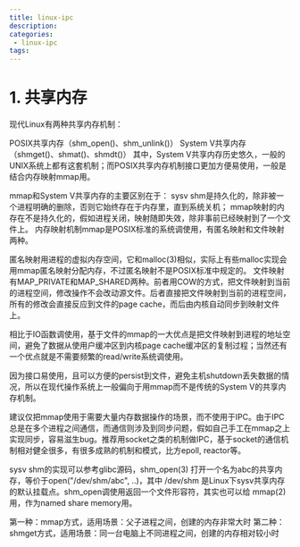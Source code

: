 ```yaml
---
title: linux-ipc
description:
categories:
 - linux-ipc
tags:
---
```


# 1. 共享内存
现代Linux有两种共享内存机制：

POSIX共享内存（shm_open()、shm_unlink()）
System V共享内存（shmget()、shmat()、shmdt()）
其中，System V共享内存历史悠久，一般的UNIX系统上都有这套机制；而POSIX共享内存机制接口更加方便易使用，一般是结合内存映射mmap用。

mmap和System V共享内存的主要区别在于：
sysv shm是持久化的，除非被一个进程明确的删除，否则它始终存在于内存里，直到系统关机；
mmap映射的内存在不是持久化的，假如进程关闭，映射随即失效，除非事前已经映射到了一个文件上。
内存映射机制mmap是POSIX标准的系统调使用，有匿名映射和文件映射两种。

匿名映射用进程的虚拟内存空间，它和malloc(3)相似，实际上有些malloc实现会用mmap匿名映射分配内存，不过匿名映射不是POSIX标准中规定的。
文件映射有MAP_PRIVATE和MAP_SHARED两种。前者用COW的方式，把文件映射到当前的进程空间，修改操作不会改动源文件。后者直接把文件映射到当前的进程空间，所有的修改会直接反应到文件的page cache，而后由内核自动同步到映射文件上。

相比于IO函数调使用，基于文件的mmap的一大优点是把文件映射到进程的地址空间，避免了数据从使用户缓冲区到内核page cache缓冲区的复制过程；当然还有一个优点就是不需要频繁的read/write系统调使用。

因为接口易使用，且可以方便的persist到文件，避免主机shutdown丢失数据的情况，所以在现代操作系统上一般偏向于用mmap而不是传统的System V的共享内存机制。

建议仅把mmap使用于需要大量内存数据操作的场景，而不使用于IPC。由于IPC总是在多个进程之间通信，而通信则涉及到同步问题，假如自己手工在mmap之上实现同步，容易滋生bug。推荐用socket之类的机制做IPC，基于socket的通信机制相对健全很多，有很多成熟的机制和模式，比方epoll, reactor等。

sysv shm的实现可以参考glibc源码，shm_open(3) 打开一个名为abc的共享内存，等价于open("/dev/shm/abc", ..)，其中 /dev/shm 是Linux下sysv共享内存的默认挂载点。shm_open调使用返回一个文件形容符，其实也可以给 mmap(2) 用，作为named share memory用。

第一种：mmap方式，适用场景：父子进程之间，创建的内存非常大时
第二种：shmget方式，适用场景：同一台电脑上不同进程之间，创建的内存相对较小时
